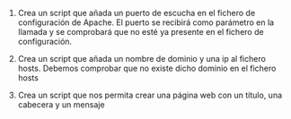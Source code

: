 1. Crea un script que añada un puerto de escucha en el fichero de configuración de Apache. El puerto se recibirá como parámetro en la llamada y se comprobará que no esté ya presente en el fichero de configuración.

2. Crea un script que añada un nombre de dominio y una ip al fichero hosts. Debemos comprobar que no existe dicho dominio en el fichero hosts

3. Crea un script que nos permita crear una página web con un título, una cabecera y un mensaje
